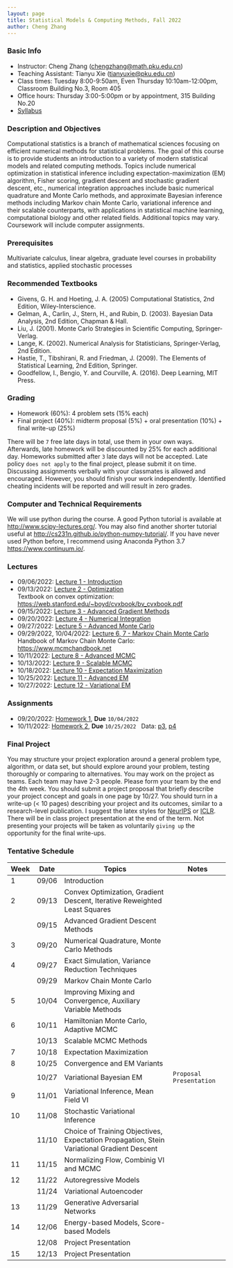 ```yaml
---
layout: page
title: Statistical Models & Computing Methods, Fall 2022
author: Cheng Zhang
---
```



### Basic Info
- Instructor: Cheng Zhang (<chengzhang@math.pku.edu.cn>)
- Teaching Assistant: Tianyu Xie (<tianyuxie@pku.edu.cn>)
- Class times: Tuesday 8:00-9:50am, Even Thursday 10:10am-12:00pm, Classroom Building No.3, Room 405  
- Office hours: Thursday 3:00-5:00pm or by appointment, 315 Building No.20
- [Syllabus]({{sites.baseurl}}/courses/Syllabus-smcm-f22.pdf)
  
### Description and Objectives
Computational statistics is a branch of mathematical sciences focusing on efficient numerical methods for statistical problems. The goal of this course is to provide students an introduction to a variety of modern statistical models and related computing methods. Topics include numerical optimization in statistical inference including expectation-maximization (EM) algorithm, Fisher scoring, gradient descent and stochastic gradient descent, etc., numerical integration approaches include basic numerical quadrature and Monte Carlo methods, and approximate Bayesian inference methods including Markov chain Monte Carlo, variational inference and their scalable counterparts, with applications in statistical machine learning, computational biology and other related fields. Additional topics may vary. Coursework will include computer assignments.

### Prerequisites
Multivariate calculus, linear algebra, graduate level courses in probability and statistics, applied stochastic processes

### Recommended Textbooks
- Givens, G. H. and Hoeting, J. A. (2005) Computational Statistics, 2nd Edition, Wiley-Interscience.
- Gelman, A., Carlin, J., Stern, H., and Rubin, D. (2003). Bayesian Data Analysis, 2nd Edition, Chapman & Hall.
- Liu, J. (2001). Monte Carlo Strategies in Scientific Computing, Springer-Verlag.
- Lange, K. (2002). Numerical Analysis for Statisticians, Springer-Verlag, 2nd Edition.
- Hastie, T., Tibshirani, R. and Friedman, J. (2009). The Elements of Statistical Learning, 2nd Edition, Springer.
- Goodfellow, I., Bengio, Y. and Courville, A. (2016). Deep Learning, MIT Press.

### Grading
- Homework (60%): 4 problem sets (15% each)
- Final project (40%): midterm proposal (5%) + oral presentation (10%) + final write-up (25%)

There will be `7` free late days in total, use them in your own ways. Afterwards, late homework will be discounted by 25% for each additional day. Homeworks submitted after `3` late days will not be accepted. Late policy `does not apply` to the final project, please submit it on time. Discussing assignments verbally with your classmates is allowed and encouraged. However, you should finish your work independently. Identified cheating incidents will be reported and will result in zero grades.

### Computer and Technical Requirements

We will use python during the course. A good Python tutorial is available at <http://www.scipy-lectures.org/>. You may also find another shorter tutorial useful at <http://cs231n.github.io/python-numpy-tutorial/>. If you have never used Python before, I recommend using Anaconda Python 3.7 <https://www.continuum.io/>.

### Lectures
- 09/06/2022: [Lecture 1 - Introduction]({{sites.baseurl}}/static/slides/smcm_fall22/lec01.pdf)
- 09/13/2022: [Lecture 2 - Optimization]({{sites.baseurl}}/static/slides/smcm_fall22/lec02.pdf)   
  Textbook on convex optimization: <https://web.stanford.edu/~boyd/cvxbook/bv_cvxbook.pdf> 
- 09/15/2022: [Lecture 3 - Advanced Gradient Methods]({{sites.baseurl}}/static/slides/smcm_fall22/lec03.pdf) 
- 09/20/2022: [Lecture 4 - Numerical Integration]({{sites.baseurl}}/static/slides/smcm_fall22/lec04.pdf)
- 09/27/2022: [Lecture 5 - Advanced Monte Carlo]({{sites.baseurl}}/static/slides/smcm_fall22/lec05.pdf) 
- 09/29/2022, 10/04/2022: [Lecture 6, 7 - Markov Chain Monte Carlo]({{sites.baseurl}}/static/slides/smcm_fall22/lec0607.pdf)  
  Handbook of Markov Chain Monte Carlo: <https://www.mcmchandbook.net>  
- 10/11/2022: [Lecture 8 - Advanced MCMC]({{sites.baseurl}}/static/slides/smcm_fall22/lec08.pdf)
- 10/13/2022: [Lecture 9 - Scalable MCMC]({{sites.baseurl}}/static/slides/smcm_fall22/lec09.pdf) 
- 10/18/2022: [Lecture 10 - Expectation Maximization]({{sites.baseurl}}/static/slides/smcm_fall22/lec10.pdf)  
- 10/25/2022: [Lecture 11 - Advanced EM]({{sites.baseurl}}/static/slides/smcm_fall22/lec11.pdf)
- 10/27/2022: [Lecture 12 - Variational EM]({{sites.baseurl}}/static/slides/smcm_fall22/lec12.pdf) 

### Assignments
- 09/20/2022: [Homework 1]({{sites.baseurl}}/static/slides/smcm_fall22/hw01.pdf), **Due** `10/04/2022`
- 10/11/2022: [Homework 2]({{sites.baseurl}}/static/slides/smcm_fall22/hw02.pdf), **Due** `10/25/2022` &nbsp; Data: [p3]({{sites.baseurl}}/static/datasets/probit_data.npy), [p4]({{sites.baseurl}}/static/datasets/mcs_hw2_p3_data.npy) 



### Final Project
You may structure your project exploration around a general problem type, algorithm, or data set, but should explore around your problem, testing thoroughly or comparing to alternatives. You may work on the project as teams. Each team may have 2-3 people. Please form your team by the end the 4th week. You should submit a project proposal that briefly describe your project concept and goals in one page by 10/27. You should turn in a write-up (< 10 pages) describing your project and its outcomes, similar to a research-level publication. I suggest the latex styles for [NeurIPS](https://nips.cc/Conferences/2019/PaperInformation/StyleFiles) or [ICLR](https://iclr.cc/Conferences/2019/CallForPapers). There will be in class project presentation at the end of the term. Not presenting your projects will be taken as voluntarily `giving up` the opportunity for the final write-ups.



### Tentative Schedule

| Week  | Date | Topics       |    Notes   |
| ----- |------| -----        |   -----    |
| 1     |09/06 | Introduction |            |
| 2     |09/13 | Convex Optimization, Gradient Descent, Iterative Reweighted Least Squares|   |
|       |09/15 | Advanced Gradient Descent Methods |      |
| 3     |09/20 | Numerical Quadrature, Monte Carlo Methods|  <!--PS1 out, due 10/14-->
| 4     |09/27 | Exact Simulation, Variance Reduction Techniques|    |
|       |09/29 | Markov Chain Monte Carlo |     |
| 5     |10/04 | Improving Mixing and Convergence, Auxiliary Variable Methods |   |
| 6     |10/11 | Hamiltonian Monte Carlo, Adaptive MCMC|       <!--PS2 out, due 10/23-->
|       |10/13 | Scalable MCMC Methods|     |
| 7     |10/18 | Expectation Maximization |       |
| 8     |10/25 | Convergence and EM Variants |         |
|       |10/27 | Variational Bayesian EM |  `Proposal Presentation`
| 9     |11/01 | Variational Inference, Mean Field VI |        
| 10    |11/08 | Stochastic Variational Inference |      |
|       |11/10 | Choice of Training Objectives, Expectation Propagation, Stein Variational Gradient Descent |      |
| 11    |11/15 | Normalizing Flow, Combinig VI and MCMC |        
| 12    |11/22 | Autoregressive Models |          |
|       |11/24 | Variational Autoencoder |       |
| 13    |11/29 | Generative Adversarial Networks  |    |
| 14    |12/06 | Energy-based Models, Score-based Models |     |
|       |12/08 | Project Presentation  |     |
| 15    |12/13 | Project Presentation  |    |